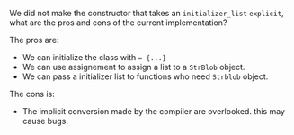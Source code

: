 We did not make the constructor that takes an ```initializer_list``` ```explicit```, what are the pros and cons of the current implementation?

The pros are:
* We can initialize the class with ```= {...}```
* We can use assignement to assign a list to a ```StrBlob``` object.
* We can pass a initializer list to functions who need ```Strblob``` object.

The cons is:
* The implicit conversion made by the compiler are overlooked. this may cause bugs.